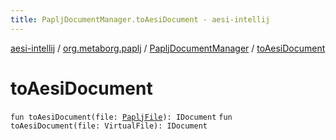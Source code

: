 ```yaml
---
title: PapljDocumentManager.toAesiDocument - aesi-intellij
---
```


[aesi-intellij](../../index.html) / [org.metaborg.paplj](../index.html) / [PapljDocumentManager](index.html) / [toAesiDocument](.)

# toAesiDocument

`fun toAesiDocument(file: `[`PapljFile`](../../org.metaborg.paplj.psi/-paplj-file/index.html)`): IDocument`
`fun toAesiDocument(file: VirtualFile): IDocument`